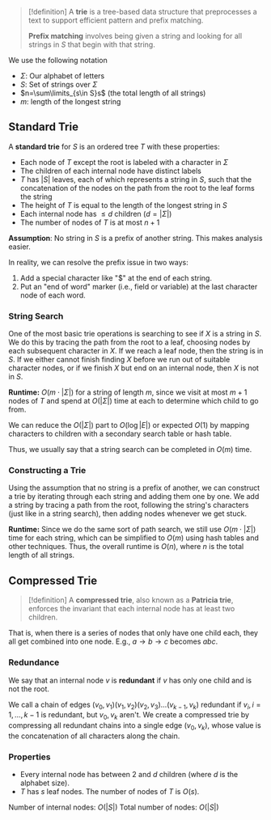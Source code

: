 >[!definition]
>A **trie** is a tree-based data structure that preprocesses a text to support efficient pattern and prefix matching.
>
>**Prefix matching** involves being given a string and looking for all strings in $S$ that begin with that string.

We use the following notation
- $\Sigma$: Our alphabet of letters
- $S$: Set of strings over $\Sigma$
- $n=\sum\limits_{s\in S}s$ (the total length of all strings)
- $m$: length of the longest string

## Standard Trie

A **standard trie** for $S$ is an ordered tree $T$ with these properties:
- Each node of $T$ except the root is labeled with a character in $\Sigma$
- The children of each internal node have distinct labels
- $T$ has $|S|$ leaves, each of which represents a string in $S$, such that the concatenation of the nodes on the path from the root to the leaf forms the string
- The height of $T$ is equal to the length of the longest string in $S$
- Each internal node has $\leq d$ children ($d=|\Sigma|$)
- The number of nodes of $T$ is at most $n+1$

**Assumption**: No string in $S$ is a prefix of another string. This makes analysis easier. 

In reality, we can resolve the prefix issue in two ways:
1. Add a special character like "$" at the end of each string.
2. Put an "end of word" marker (i.e., field or variable) at the last character node of each word.

### String Search

One of the most basic trie operations is searching to see if $X$ is a string in $S$. We do this by tracing the path from the root to a leaf, choosing nodes by each subsequent character in $X$. If we reach a leaf node, then the string is in $S$. If we either cannot finish finding $X$ before we run out of suitable character nodes, or if we finish $X$ but end on an internal node, then $X$ is not in $S$. 

**Runtime:** $O(m\cdot|\Sigma|)$ for a string of length $m$, since we visit at most $m+1$ nodes of $T$ and spend at $O(|\Sigma|)$ time at each to determine which child to go from.

We can reduce the $O(|\Sigma|)$ part to $O(\log|E|)$ or expected $O(1)$ by mapping characters to children with a secondary search table or hash table.

Thus, we usually say that a string search can be completed in $O(m)$ time.

### Constructing a Trie

Using the assumption that no string is a prefix of another, we can construct a trie by iterating through each string and adding them one by one. We add a string by tracing a path from the root, following the string's characters (just like in a string search), then adding nodes whenever we get stuck.

**Runtime:** Since we do the same sort of path search, we still use $O(m\cdot|\Sigma|)$ time for each string, which can be simplified to $O(m)$ using hash tables and other techniques. Thus, the overall runtime is $O(n)$, where $n$ is the total length of all strings.

## Compressed Trie

>[!definition]
>A **compressed trie**, also known as a **Patricia trie**, enforces the invariant that each internal node has at least two children. 

That is, when there is a series of nodes that only have one child each, they all get combined into one node. E.g., $a\rightarrow b\rightarrow c$ becomes $abc$. 

### Redundance

We say that an internal node $v$ is **redundant** if $v$ has only one child and is not the root.

We call a chain of edges $(v_0, v_1)(v_1, v_2)(v_2, v_3)\dots(v_{k-1},v_k)$ redundant if $v_i, i=1,\dots,k-1$ is redundant, but $v_0, v_k$ aren't. We create a compressed trie by compressing all redundant chains into a single edge $(v_0, v_k)$, whose value is the concatenation of all characters along the chain.

### Properties
- Every internal node has between 2 and $d$ children (where $d$ is the alphabet size).
- $T$ has $s$ leaf nodes. The number of nodes of $T$ is $O(s)$.

Number of internal nodes: $O(|S|)$
Total number of nodes: $O(|S|)$

